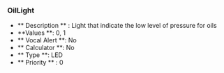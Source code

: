 ### OilLight
- ** Description ** : Light that indicate the low level of pressure for oils
- **Values **: 0, 1
- ** Vocal Alert **: No
- ** Calculator **:  No
- ** Type **: LED
- ** Priority ** : 0	
